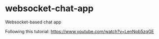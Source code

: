 # websocket-chat-app
Websocket-based chat app

Following this tutorial: https://www.youtube.com/watch?v=LenNpb5zqGE
